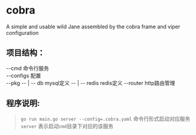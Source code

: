 # cobra
A simple and usable wild Jane assembled by the cobra frame and viper configuration

## 项目结构：
--cmd 命令行服务  
--configs 配置  
--pkg 
-- | -- db mysql定义 
-- | -- redis redis定义 
--router http路由管理 

## 程序说明:

 > `go run main.go server --config=.cobra.yaml` 命令行形式启动对应服务 `server` 表示启动`cmd`目录下对应的该服务